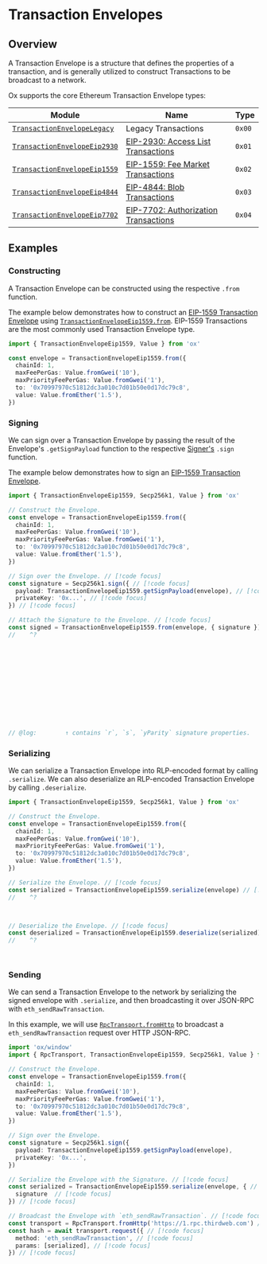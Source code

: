 # Transaction Envelopes

## Overview 

A Transaction Envelope is a structure that defines the properties of a transaction, and is generally
utilized to construct Transactions to be broadcast to a network.

Ox supports the core Ethereum Transaction Envelope types:

| Module                                                          | Name                                                                            | Type   |
| --------------------------------------------------------------- | ------------------------------------------------------------------------------- | ------ |
| [`TransactionEnvelopeLegacy`](/api/TransactionEnvelopeLegacy)   | Legacy Transactions                                                             | `0x00` |
| [`TransactionEnvelopeEip2930`](/api/TransactionEnvelopeEip2930) | [EIP-2930: Access List Transactions](https://eips.ethereum.org/EIPS/eip-2930)   | `0x01` |
| [`TransactionEnvelopeEip1559`](/api/TransactionEnvelopeEip1559) | [EIP-1559: Fee Market Transactions](https://eips.ethereum.org/EIPS/eip-1559)    | `0x02` |
| [`TransactionEnvelopeEip4844`](/api/TransactionEnvelopeEip4844) | [EIP-4844: Blob Transactions](https://eips.ethereum.org/EIPS/eip-4844)          | `0x03` |
| [`TransactionEnvelopeEip7702`](/api/TransactionEnvelopeEip7702) | [EIP-7702: Authorization Transactions](https://eips.ethereum.org/EIPS/eip-7702) | `0x04` |

## Examples

### Constructing

A Transaction Envelope can be constructed using the respective `.from` function.

The example below demonstrates how to construct an [EIP-1559 Transaction Envelope](/api/TransactionEnvelopeEip1559) using [`TransactionEnvelopeEip1559.from`](/api/TransactionEnvelopeEip1559/from). EIP-1559 Transactions are the most commonly used Transaction Envelope type.

```ts twoslash
import { TransactionEnvelopeEip1559, Value } from 'ox'

const envelope = TransactionEnvelopeEip1559.from({
  chainId: 1,
  maxFeePerGas: Value.fromGwei('10'),
  maxPriorityFeePerGas: Value.fromGwei('1'),
  to: '0x70997970c51812dc3a010c7d01b50e0d17dc79c8',
  value: Value.fromEther('1.5'),
})
```

### Signing

We can sign over a Transaction Envelope by passing the result of the Envelope's `.getSignPayload` function to the respective [Signer's](/guides/ecdsa#signing) `.sign` function.

The example below demonstrates how to sign an [EIP-1559 Transaction Envelope](/api/TransactionEnvelopeEip1559).

```ts twoslash
import { TransactionEnvelopeEip1559, Secp256k1, Value } from 'ox'

// Construct the Envelope.
const envelope = TransactionEnvelopeEip1559.from({
  chainId: 1,
  maxFeePerGas: Value.fromGwei('10'),
  maxPriorityFeePerGas: Value.fromGwei('1'),
  to: '0x70997970c51812dc3a010c7d01b50e0d17dc79c8',
  value: Value.fromEther('1.5'),
})

// Sign over the Envelope. // [!code focus]
const signature = Secp256k1.sign({ // [!code focus]
  payload: TransactionEnvelopeEip1559.getSignPayload(envelope), // [!code focus]
  privateKey: '0x...', // [!code focus]
}) // [!code focus]

// Attach the Signature to the Envelope. // [!code focus]
const signed = TransactionEnvelopeEip1559.from(envelope, { signature }) // [!code focus]
//    ^?













// @log:        ↑ contains `r`, `s`, `yParity` signature properties.

```

### Serializing

We can serialize a Transaction Envelope into RLP-encoded format by calling `.serialize`. We can also deserialize an RLP-encoded Transaction Envelope by calling `.deserialize`.

```ts twoslash
import { TransactionEnvelopeEip1559, Secp256k1, Value } from 'ox'

// Construct the Envelope.
const envelope = TransactionEnvelopeEip1559.from({
  chainId: 1,
  maxFeePerGas: Value.fromGwei('10'),
  maxPriorityFeePerGas: Value.fromGwei('1'),
  to: '0x70997970c51812dc3a010c7d01b50e0d17dc79c8',
  value: Value.fromEther('1.5'),
})

// Serialize the Envelope. // [!code focus]
const serialized = TransactionEnvelopeEip1559.serialize(envelope) // [!code focus]
//    ^?



// Deserialize the Envelope. // [!code focus]
const deserialized = TransactionEnvelopeEip1559.deserialize(serialized) // [!code focus]
//    ^?




```

### Sending

We can send a Transaction Envelope to the network by serializing the signed envelope with `.serialize`, and then  broadcasting it over JSON-RPC with `eth_sendRawTransaction`. 

In this example, we will use [`RpcTransport.fromHttp`](/api/RpcTransport/fromHttp) to broadcast a `eth_sendRawTransaction` request over HTTP JSON-RPC.

```ts twoslash
import 'ox/window'
import { RpcTransport, TransactionEnvelopeEip1559, Secp256k1, Value } from 'ox'

// Construct the Envelope.
const envelope = TransactionEnvelopeEip1559.from({
  chainId: 1,
  maxFeePerGas: Value.fromGwei('10'),
  maxPriorityFeePerGas: Value.fromGwei('1'),
  to: '0x70997970c51812dc3a010c7d01b50e0d17dc79c8',
  value: Value.fromEther('1.5'),
})

// Sign over the Envelope.
const signature = Secp256k1.sign({
  payload: TransactionEnvelopeEip1559.getSignPayload(envelope),
  privateKey: '0x...',
})

// Serialize the Envelope with the Signature. // [!code focus]
const serialized = TransactionEnvelopeEip1559.serialize(envelope, { // [!code focus] 
  signature  // [!code focus]
}) // [!code focus]

// Broadcast the Envelope with `eth_sendRawTransaction`. // [!code focus]
const transport = RpcTransport.fromHttp('https://1.rpc.thirdweb.com') // [!code focus]
const hash = await transport.request({ // [!code focus]
  method: 'eth_sendRawTransaction', // [!code focus]
  params: [serialized], // [!code focus]
}) // [!code focus]
```
